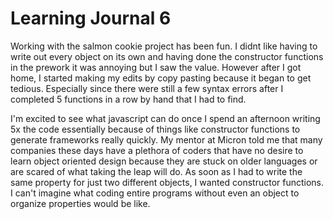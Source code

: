 # Learning Journal 6

Working with the salmon cookie project has been fun. I didnt like having to write out every object on its own and having done the constructor functions in the prework it was annoying but I saw the value. However after I got home, I started making my edits by copy pasting because it began to get tedious. Especially since there were still a few syntax errors after I completed 5 functions in a row by hand that I had to find.

I'm excited to see what javascript can do once I spend an afternoon writing 5x the code essentially because of things like constructor functions to generate frameworks really quickly. My mentor at Micron told me that many companies these days have a plethora of coders that have no desire to learn object oriented design because they are stuck on older languages or are scared of what taking the leap will do. As soon as I had to write the same property for just two different objects, I wanted constructor functions. I can't imagine what coding entire programs without even an object to organize properties would be like.
